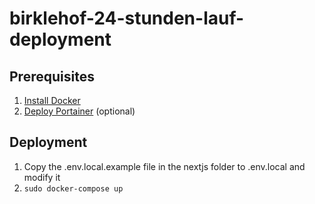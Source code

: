 # birklehof-24-stunden-lauf-deployment

## Prerequisites
1. [Install Docker](https://docs.docker.com/engine/install/ubuntu/)
2. [Deploy Portainer](https://docs.portainer.io/v/ce-2.11/start/install/server/docker/linux) (optional)

## Deployment
1. Copy the .env.local.example file in the nextjs folder to .env.local and modify it
2. ```sudo docker-compose up```
